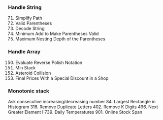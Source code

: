 ### Handle String
71. Simplify Path
20. Valid Parentheses
394. Decode String
921. Minimum Add to Make Parentheses Valid
1614. Maximum Nesting Depth of the Parentheses


### Handle Array
150. Evaluate Reverse Polish Notation
155. Min Stack
735. Asteroid Collision
1475. Final Prices With a Special Discount in a Shop


### Monotonic stack
Ask consecutive increasing/decreasing number
84. Largest Rectangle in Histogram
316. Remove Duplicate Letters
402. Remove K Digits
496. Next Greater Element I
739. Daily Temperatures
901. Online Stock Span